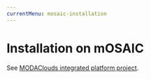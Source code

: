 ```yaml
---
currentMenu: mosaic-installation
---
```


# Installation on mOSAIC

See [MODAClouds integrated platform project](https://github.com/modaclouds/modaclouds-integrated-platform).